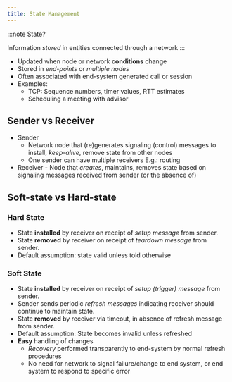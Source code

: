```yaml
---
title: State Management
---
```


:::note
State?

Information _stored_ in entities connected through a network
:::

- Updated when node or network **conditions** change
- Stored in _end-points_ or _multiple nodes_
- Often associated with end-system generated call or session
- Examples:
  - TCP: Sequence numbers, timer values, RTT estimates
  - Scheduling a meeting with advisor

## Sender vs Receiver

- Sender
  - Network node that (re)generates signaling (control) messages to install, _keep-alive_, remove state from other nodes
  - One sender can have multiple receivers E.g.: routing
- Receiver - Node that _creates_, maintains, removes state based on
  signaling messages received from sender (or the absence of)

## Soft-state vs Hard-state

### Hard State

- State **installed** by receiver on receipt of _setup message_ from sender.
- State **removed** by receiver on receipt of _teardown message_ from sender.
- Default assumption: state valid unless told otherwise

### Soft State

- State **installed** by receiver on receipt of _setup (trigger) message_ from sender.
- Sender sends periodic _refresh messages_ indicating receiver should continue to maintain state.
- State **removed** by receiver via timeout, in absence of refresh message from sender.
- Default assumption: State becomes invalid unless refreshed
- **Easy** handling of changes
  - _Recovery_ performed transparently to end-system by normal refresh procedures
  - No need for network to signal failure/change to end system, or end system to respond to specific error
